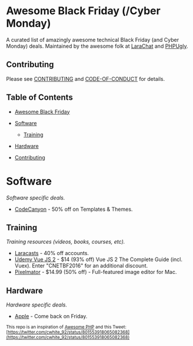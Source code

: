 # Awesome Black Friday (/Cyber Monday)

A curated list of amazingly awesome technical Black Friday (and Cyber Monday) deals. Maintained by the awesome folk at [LaraChat](https://larachat.co) and [PHPUgly](https://phpugly.com/).

## Contributing
Please see [CONTRIBUTING](https://github.com/smayzes/awesome-blackfriday/blob/master/CONTRIBUTING.md) and [CODE-OF-CONDUCT](https://github.com/smayzes/awesome-blackfriday/blob/master/CODE-OF-CONDUCT.md) for details.

## Table of Contents
- [Awesome Black Friday](#awesome-black-friday)
- [Software](#software)
    - [Training](#software-training)
- [Hardware](#hardware)


- [Contributing](#contributing)


# Software
*Software specific deals.*
* [CodeCanyon](http://go.themeforest.net/cybermonday) - 50% off on Templates & Themes.

## Training
*Training resources (videos, books, courses, etc).*
* [Laracasts](https://laracasts.com/sales/2016) - 40% off accounts.
* [Udemy Vue JS 2](https://www.udemy.com/vuejs-2-the-complete-guide/) - $14 (93% off) Vue JS 2 The Complete Guide (incl. Vuex). Enter "CNETBF2016" for an additional discount.
* [Pixelmator](https://itunes.apple.com/us/app/pixelmator/id407963104) - $14.99 (50% off) - Full-featured image editor for Mac.

## Hardware
*Hardware specific deals.*

* [Apple](http://www.apple.com/shop/gifts/one-day-shopping-event) - Come back on Friday.


<sup>This repo is an inspiration of [Awesome PHP](https://github.com/ziadoz/awesome-php) and this Tweet: [https://twitter.com/cwhite_92/status/801553918065082368](https://twitter.com/cwhite_92/status/801553918065082368)</sup>
